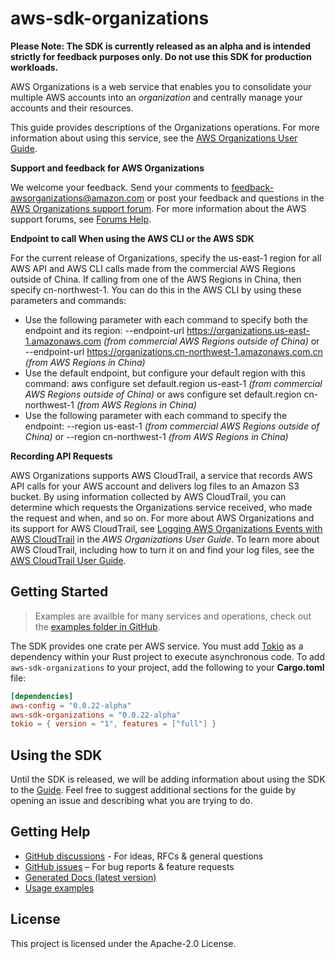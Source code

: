 # aws-sdk-organizations

**Please Note: The SDK is currently released as an alpha and is intended strictly for
feedback purposes only. Do not use this SDK for production workloads.**

AWS Organizations is a web service that enables you to consolidate your multiple AWS accounts into an _organization_ and centrally manage your accounts and their resources.

This guide provides descriptions of the Organizations operations. For more information about using this service, see the [AWS Organizations User Guide](http://docs.aws.amazon.com/organizations/latest/userguide/orgs_introduction.html).

__Support and feedback for AWS Organizations__

We welcome your feedback. Send your comments to [feedback-awsorganizations@amazon.com](mailto:feedback-awsorganizations@amazon.com) or post your feedback and questions in the [AWS Organizations support forum](http://forums.aws.amazon.com/forum.jspa?forumID=219). For more information about the AWS support forums, see [Forums Help](http://forums.aws.amazon.com/help.jspa).

__Endpoint to call When using the AWS CLI or the AWS SDK__

For the current release of Organizations, specify the us-east-1 region for all AWS API and AWS CLI calls made from the commercial AWS Regions outside of China. If calling from one of the AWS Regions in China, then specify cn-northwest-1. You can do this in the AWS CLI by using these parameters and commands:
  - Use the following parameter with each command to specify both the endpoint and its region: --endpoint-url https://organizations.us-east-1.amazonaws.com _(from commercial AWS Regions outside of China)_ or --endpoint-url https://organizations.cn-northwest-1.amazonaws.com.cn _(from AWS Regions in China)_
  - Use the default endpoint, but configure your default region with this command: aws configure set default.region us-east-1 _(from commercial AWS Regions outside of China)_ or aws configure set default.region cn-northwest-1 _(from AWS Regions in China)_
  - Use the following parameter with each command to specify the endpoint: --region us-east-1 _(from commercial AWS Regions outside of China)_ or --region cn-northwest-1 _(from AWS Regions in China)_

__Recording API Requests__

AWS Organizations supports AWS CloudTrail, a service that records AWS API calls for your AWS account and delivers log files to an Amazon S3 bucket. By using information collected by AWS CloudTrail, you can determine which requests the Organizations service received, who made the request and when, and so on. For more about AWS Organizations and its support for AWS CloudTrail, see [Logging AWS Organizations Events with AWS CloudTrail](https://docs.aws.amazon.com/organizations/latest/userguide/orgs_incident-response.html#orgs_cloudtrail-integration) in the _AWS Organizations User Guide_. To learn more about AWS CloudTrail, including how to turn it on and find your log files, see the [AWS CloudTrail User Guide](http://docs.aws.amazon.com/awscloudtrail/latest/userguide/what_is_cloud_trail_top_level.html).

## Getting Started

> Examples are availble for many services and operations, check out the
> [examples folder in GitHub](https://github.com/awslabs/aws-sdk-rust/tree/main/sdk/examples).

The SDK provides one crate per AWS service. You must add [Tokio](https://crates.io/crates/tokio)
as a dependency within your Rust project to execute asynchronous code. To add `aws-sdk-organizations` to
your project, add the following to your **Cargo.toml** file:

```toml
[dependencies]
aws-config = "0.0.22-alpha"
aws-sdk-organizations = "0.0.22-alpha"
tokio = { version = "1", features = ["full"] }
```

## Using the SDK

Until the SDK is released, we will be adding information about using the SDK to the
[Guide](https://github.com/awslabs/aws-sdk-rust/blob/main/Guide.md). Feel free to suggest
additional sections for the guide by opening an issue and describing what you are trying to do.

## Getting Help

* [GitHub discussions](https://github.com/awslabs/aws-sdk-rust/discussions) - For ideas, RFCs & general questions
* [GitHub issues](https://github.com/awslabs/aws-sdk-rust/issues/new/choose) – For bug reports & feature requests
* [Generated Docs (latest version)](https://awslabs.github.io/aws-sdk-rust/)
* [Usage examples](https://github.com/awslabs/aws-sdk-rust/tree/main/sdk/examples)

## License

This project is licensed under the Apache-2.0 License.

